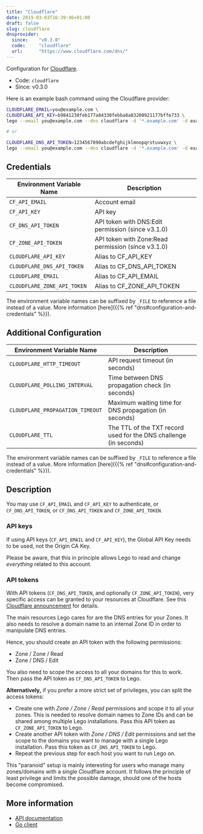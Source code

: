 ```yaml
---
title: "Cloudflare"
date: 2019-03-03T16:39:46+01:00
draft: false
slug: cloudflare
dnsprovider:
  since:    "v0.3.0"
  code:     "cloudflare"
  url:      "https://www.cloudflare.com/dns/"
---
```


<!-- THIS DOCUMENTATION IS AUTO-GENERATED. PLEASE DO NOT EDIT. -->
<!-- providers/dns/cloudflare/cloudflare.toml -->
<!-- THIS DOCUMENTATION IS AUTO-GENERATED. PLEASE DO NOT EDIT. -->


Configuration for [Cloudflare](https://www.cloudflare.com/dns/).


<!--more-->

- Code: `cloudflare`
- Since: v0.3.0


Here is an example bash command using the Cloudflare provider:

```bash
CLOUDFLARE_EMAIL=you@example.com \
CLOUDFLARE_API_KEY=b9841238feb177a84330febba8a83208921177bffe733 \
lego --email you@example.com --dns cloudflare -d '*.example.com' -d example.com run

# or

CLOUDFLARE_DNS_API_TOKEN=1234567890abcdefghijklmnopqrstuvwxyz \
lego --email you@example.com --dns cloudflare -d '*.example.com' -d example.com run
```




## Credentials

| Environment Variable Name | Description |
|-----------------------|-------------|
| `CF_API_EMAIL` | Account email |
| `CF_API_KEY` | API key |
| `CF_DNS_API_TOKEN` | API token with DNS:Edit permission (since v3.1.0) |
| `CF_ZONE_API_TOKEN` | API token with Zone:Read permission (since v3.1.0) |
| `CLOUDFLARE_API_KEY` | Alias to CF_API_KEY |
| `CLOUDFLARE_DNS_API_TOKEN` | Alias to CF_DNS_API_TOKEN |
| `CLOUDFLARE_EMAIL` | Alias to CF_API_EMAIL |
| `CLOUDFLARE_ZONE_API_TOKEN` | Alias to CF_ZONE_API_TOKEN |

The environment variable names can be suffixed by `_FILE` to reference a file instead of a value.
More information [here]({{% ref "dns#configuration-and-credentials" %}}).


## Additional Configuration

| Environment Variable Name | Description |
|--------------------------------|-------------|
| `CLOUDFLARE_HTTP_TIMEOUT` | API request timeout (in seconds) |
| `CLOUDFLARE_POLLING_INTERVAL` | Time between DNS propagation check (in seconds) |
| `CLOUDFLARE_PROPAGATION_TIMEOUT` | Maximum waiting time for DNS propagation (in seconds) |
| `CLOUDFLARE_TTL` | The TTL of the TXT record used for the DNS challenge (in seconds) |

The environment variable names can be suffixed by `_FILE` to reference a file instead of a value.
More information [here]({{% ref "dns#configuration-and-credentials" %}}).

## Description

You may use `CF_API_EMAIL` and `CF_API_KEY` to authenticate, or `CF_DNS_API_TOKEN`, or `CF_DNS_API_TOKEN` and `CF_ZONE_API_TOKEN`.

### API keys

If using API keys (`CF_API_EMAIL` and `CF_API_KEY`), the Global API Key needs to be used, not the Origin CA Key.

Please be aware, that this in principle allows Lego to read and change *everything* related to this account.

### API tokens

With API tokens (`CF_DNS_API_TOKEN`, and optionally `CF_ZONE_API_TOKEN`),
very specific access can be granted to your resources at Cloudflare.
See this [Cloudflare announcement](https://blog.cloudflare.com/api-tokens-general-availability/) for details.

The main resources Lego cares for are the DNS entries for your Zones.
It also needs to resolve a domain name to an internal Zone ID in order to manipulate DNS entries.

Hence, you should create an API token with the following permissions:

* Zone / Zone / Read
* Zone / DNS / Edit

You also need to scope the access to all your domains for this to work.
Then pass the API token as `CF_DNS_API_TOKEN` to Lego.

**Alternatively,** if you prefer a more strict set of privileges,
you can split the access tokens:

* Create one with *Zone / Zone / Read* permissions and scope it to all your zones.
  This is needed to resolve domain names to Zone IDs and can be shared among multiple Lego installations.
  Pass this API token as `CF_ZONE_API_TOKEN` to Lego.
* Create another API token with *Zone / DNS / Edit* permissions and set the scope to the domains you want to manage with a single Lego installation.
  Pass this token as `CF_DNS_API_TOKEN` to Lego.
* Repeat the previous step for each host you want to run Lego on.

This "paranoid" setup is mainly interesting for users who manage many zones/domains with a single Cloudflare account.
It follows the principle of least privilege and limits the possible damage, should one of the hosts become compromised.



## More information

- [API documentation](https://api.cloudflare.com/)
- [Go client](https://github.com/cloudflare/cloudflare-go)

<!-- THIS DOCUMENTATION IS AUTO-GENERATED. PLEASE DO NOT EDIT. -->
<!-- providers/dns/cloudflare/cloudflare.toml -->
<!-- THIS DOCUMENTATION IS AUTO-GENERATED. PLEASE DO NOT EDIT. -->
